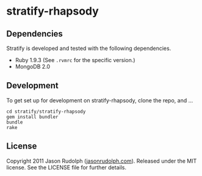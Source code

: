 # stratify-rhapsody

## Dependencies

Stratify is developed and tested with the following dependencies.

* Ruby 1.9.3 (See `.rvmrc` for the specific version.)
* MongoDB 2.0

## Development

To get set up for development on stratify-rhapsody, clone the repo, and ...

    cd stratify/stratify-rhapsody
    gem install bundler
    bundle
    rake

## License

Copyright 2011 Jason Rudolph ([jasonrudolph.com](http://jasonrudolph.com)). Released under the MIT license. See the LICENSE file for further details.
